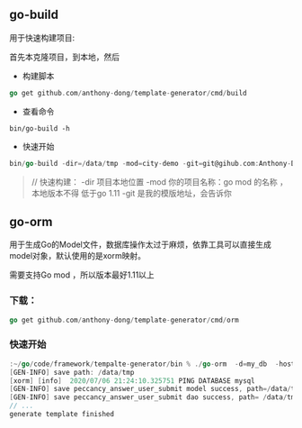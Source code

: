 ## go-build

用于快速构建项目:

首先本克隆项目，到本地，然后

- 构建脚本

```go
go get github.com/anthony-dong/template-generator/cmd/build
```

- 查看命令

```shell
bin/go-build -h
```

- 快速开始

```go
bin/go-build -dir=/data/tmp -mod=city-demo -git=git@gihub.com:Anthony-Dong/template.git
```

> // 快速构建：
> -dir 项目本地位置
> -mod 你的项目名称：go mod  的名称 ，本地版本不得 低于go 1.11
> -git 是我的模版地址，会告诉你

## go-orm

用于生成Go的Model文件，数据库操作太过于麻烦，依靠工具可以直接生成model对象，默认使用的是xorm映射。

需要支持Go mod ，所以版本最好1.11以上

### 下载：

```go
go get github.com/anthony-dong/template-generator/cmd/orm
```

### 快速开始

```go
:~/go/code/framework/tempalte-generator/bin % ./go-orm  -d=my_db  -host=xx.x.xxx.xx  -port=3306  -u=root -p=123456  -dir=/data/tmp -tag=xorm -tag=json
[GEN-INFO] save path: /data/tmp
[xorm] [info]  2020/07/06 21:24:10.325751 PING DATABASE mysql
[GEN-INFO] save peccancy_answer_user_submit model success, path=/data/tmp/model/peccancy_answer_user_submit.go
[GEN-INFO] save peccancy_answer_user_submit dao success, path= /data/tmp/dao/peccancy_answer_user_submit_dao.go
// ...
generate template finished
```

